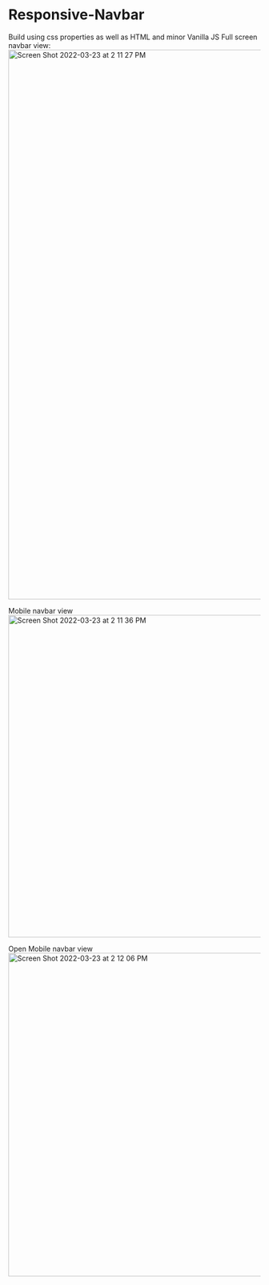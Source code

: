 # Responsive-Navbar
Build using css properties as well as HTML and minor Vanilla JS
Full screen navbar view:
<img width="1098" alt="Screen Shot 2022-03-23 at 2 11 27 PM" src="https://user-images.githubusercontent.com/23690711/159767757-c5242f33-763a-4314-b5c6-c2a32f8b8351.png">

Mobile navbar view
<img width="644" alt="Screen Shot 2022-03-23 at 2 11 36 PM" src="https://user-images.githubusercontent.com/23690711/159767763-8598ddc3-efcc-44c4-92ec-a0700f5a907a.png">

Open Mobile navbar view
<img width="646" alt="Screen Shot 2022-03-23 at 2 12 06 PM" src="https://user-images.githubusercontent.com/23690711/159767767-e0a7ebaa-36ea-475d-935e-692e824acc3a.png">
